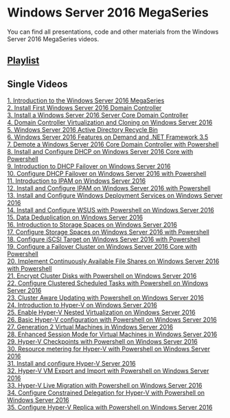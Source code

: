 # Windows Server 2016 MegaSeries
You can find all presentations, code and other materials from the Windows Server 2016 MegaSeries videos.

## [Playlist](https://www.youtube.com/playlist?list=PLBYrLLXZvp0zTrJWlFhrx5D7M1C9e3dOJ)

## Single Videos
[1. Introduction to the Windows Server 2016 MegaSeries](https://youtu.be/M0bzQWtL2PY)</br>
[2. Install First Windows Server 2016 Domain Controller](https://youtu.be/q56uE-Am9b8)</br>
[3. Install a Windows Server 2016 Server Core Domain Controller](https://youtu.be/Ixxw-DTaV_E)</br>
[4. Domain Controller Virtualization and Cloning on Windows Server 2016](https://youtu.be/bPQ8z0TzTCM)</br>
[5. Windows Server 2016 Active Directory Recycle Bin](https://youtu.be/EaOzR51-f_o)</br>
[6. Windows Server 2016 Features on Demand and .NET Framework 3.5](https://youtu.be/prR9mICn3RY)</br>
[7. Demote a Windows Server 2016 Core Domain Controller with Powershell](https://youtu.be/ys2gIaMGpwU)</br>
[8. Install and Configure DHCP on Windows Server 2016 Core with Powershell](https://youtu.be/jQqFxeyquoA)</br>
[9. Introduction to DHCP Failover on Windows Server 2016](https://youtu.be/JcJrEOlFf4g)</br>
[10. Configure DHCP Failover on Windows Server 2016 with Powershell](https://youtu.be/Ru7G7QpwT-E)</br>
[11. Introduction to IPAM on Windows Server 2016](https://youtu.be/uyy73QDDQTA)</br>
[12. Install and Configure IPAM on Windows Server 2016 with Powershell](https://youtu.be/JyzRWOPqjSw)</br>
[13. Install and Configure Windows Deployment Services on Windows Server 2016](https://youtu.be/G5wonFS2ntM)</br>
[14. Install and Configure WSUS with Powershell on Windows Server 2016](https://youtu.be/d3NfLVwrLoo)</br>
[15. Data Deduplication on Windows Server 2016](https://youtu.be/0mDvcKspdS8)</br>
[16. Introduction to Storage Spaces on Windows Server 2016](https://youtu.be/7uVgZ2_CgXA)</br>
[17. Configure Storage Spaces on Windows Server 2016 with Powershell](https://youtu.be/KH8RXBSh8gc)</br>
[18. Configure iSCSI Target on Windows Server 2016 with Powershell](https://youtu.be/LUXStbAmDQU)</br>
[19. Configure a Failover Cluster on Windows Server 2016 Core with Powershell](https://youtu.be/p7krxAfbmdM)</br>
[20. Implement Continuously Available File Shares on Windows Server 2016 with Powershell](https://youtu.be/49ZdIpUZt_0)</br>
[21. Encrypt Cluster Disks with Powershell on Windows Server 2016](https://youtu.be/3YC1Rw-khjU)</br>
[22. Configure Clustered Scheduled Tasks with Powershell on Windows Server 2016](https://youtu.be/VOo9DwsdKik)</br>
[23. Cluster Aware Updating with Powershell on Windows Server 2016](https://youtu.be/MeeGMQCzZFM)</br>
[24. Introduction to Hyper-V on Windows Server 2016](https://youtu.be/jZU4aLHTW2o)</br>
[25. Enable Hyper-V Nested Virtualization on Windows Server 2016](https://youtu.be/W0NYGZQo0xw)</br>
[26. Basic Hyper-V configuration with Powershell on Windows Server 2016](https://youtu.be/m8S3AAzCzX4)</br>
[27. Generation 2 Virtual Machines in Windows Server 2016](https://youtu.be/KwBwATSsxOw)</br>
[28. Enhanced Session Mode for Virtual Machines in Windows Server 2016](https://youtu.be/zeD-8b-vjtQ)</br>
[29. Hyper-V Checkpoints with Powershell on Windows Server 2016](https://youtu.be/QR0BgxG4z7U)</br>
[30. Resource metering for Hyper-V with Powershell on Windows Server 2016](https://youtu.be/fmugk5GXUYk)</br>
[31. Install and configure Hyper-V Server 2016](https://youtu.be/0EkIPmXl3qA)</br>
[32. Hyper-V VM Export and Import with Powershell on Windows Server 2016](https://youtu.be/1q8OthpbVOg)</br>
[33. Hyper-V Live Migration with Powershell on Windows Server 2016](https://youtu.be/RKI7vu1w9Is)</br>
[34. Configure Constrained Delegation for Hyper-V with Powershell on Windows Server 2016](https://youtu.be/7vKWjaUk-JQ)</br>
[35. Configure Hyper-V Replica with Powershell on Windows Server 2016](https://youtu.be/iAv1NuHsHtA)